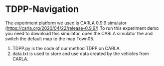 # TDPP-Navigation
The experiment platform we used is CARLA 0.9.9 simulator (https://carla.org/2020/04/22/release-0.9.9/)
To run this experiment  demo you need to download this simulator, open the CARLA simulator the and switch the default map to the map Town05.

1. TDPP.py is the code of our method TDPP on CARLA.
2. data.txt is used to store and use data created by the vehicles from CARLA.
